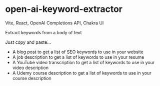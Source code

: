 # open-ai-keyword-extractor

Vite, React, OpenAI Completions API, Chakra UI

Extract keywords from a body of text

Just copy and paste...

- A blog post to get a list of SEO keywords to use in your website
- A job description to get a list of keywords to use in your resume
- A YouTube video transcription to get a list of keywords to use in your video description
- A Udemy course description to get a list of keywords to use in your course description
